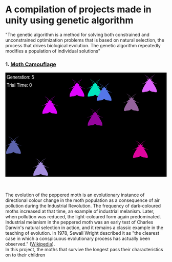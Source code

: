 # A compilation of projects made in unity using genetic algorithm

"The genetic algorithm is a method for solving both constrained and unconstrained optimization problems that is based on natural selection, the process that drives biological evolution. The genetic algorithm repeatedly modifies a population of individual solutions"

### 1. [Moth Camouflage](https://github.com/RaulPavani/GeneticAlgorithms/tree/main/MothCamouflage)  
<p align="center">
  <img width="540" height="324" src="https://github.com/RaulPavani/GeneticAlgorithms/blob/main/MothCamouflage/Prints/CamouflagePrint.png">
</p><br>

The evolution of the peppered moth is an evolutionary instance of directional colour change in the moth population as a consequence of air pollution during the Industrial Revolution. The frequency of dark-coloured moths increased at that time, an example of industrial melanism. Later, when pollution was reduced, the light-coloured form again predominated. Industrial melanism in the peppered moth was an early test of Charles Darwin's natural selection in action, and it remains a classic example in the teaching of evolution. In 1978, Sewall Wright described it as "the clearest case in which a conspicuous evolutionary process has actually been observed." ([Wikipedia](https://en.wikipedia.org/wiki/Peppered_moth_evolution)).<br>
In this project, the moths that survive the longest pass their characteristics on to their children
